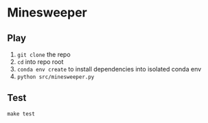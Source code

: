 # Minesweeper

## Play

1. `git clone` the repo
2. `cd` into repo root
3. `conda env create` to install dependencies into isolated conda env
4. `python src/minesweeper.py`
 
## Test

`make test` 